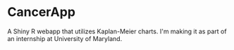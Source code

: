 # CancerApp
A Shiny R webapp that utilizes Kaplan-Meier charts. I'm making it as part of an internship at University of Maryland.
